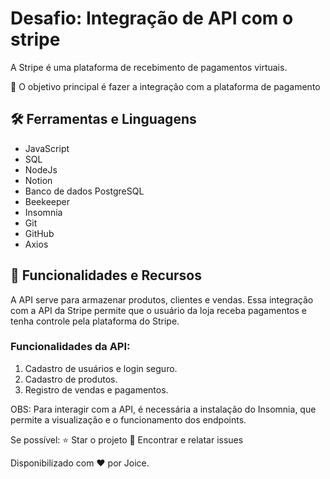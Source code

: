 # **Desafio: Integração de API com o stripe**

A Stripe é uma plataforma de recebimento de pagamentos virtuais. 

💎 O objetivo principal é fazer a integração com a plataforma de pagamento

## **🛠️ Ferramentas e Linguagens**

- JavaScript
- SQL
- NodeJs
- Notion
- Banco de dados PostgreSQL
- Beekeeper
- Insomnia
- Git
- GitHub
- Axios
 
## **🚀 Funcionalidades e Recursos**

A API serve para armazenar produtos, clientes e vendas. Essa integração com a API da Stripe permite que o usuário da loja receba pagamentos e tenha controle pela plataforma do Stripe.

### **Funcionalidades da API:**

1. Cadastro de usuários e login seguro.
2. Cadastro de produtos.
3. Registro de vendas e pagamentos.

OBS: Para interagir com a API, é necessária a instalação do Insomnia, que permite a visualização e o funcionamento dos endpoints.

Se possível: ⭐️ Star o projeto 🐛 Encontrar e relatar issues

Disponibilizado com ♥ por Joice.
